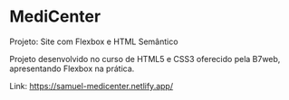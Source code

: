 # MediCenter
Projeto: Site com Flexbox e HTML Semântico

Projeto desenvolvido no curso de HTML5 e CSS3 oferecido pela B7web, apresentando Flexbox na prática.

Link: https://samuel-medicenter.netlify.app/

